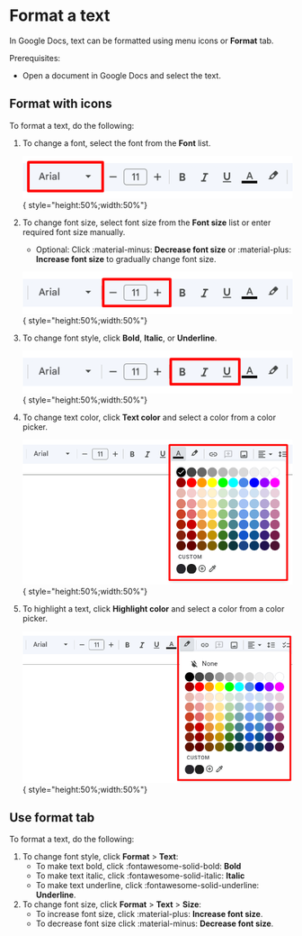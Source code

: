 # Format a text
In Google Docs, text can be formatted using menu icons or **Format** tab.

Prerequisites:

- Open a document in Google Docs and select the text.

## Format with icons

To format a text, do the following:

1. To change a font, select the font from the **Font** list.

    ![Font](../assets/format_font.png){ style="height:50%;width:50%"}

1. To change font size, select font size from the **Font size** list or enter required font size manually.
    - Optional: Click :material-minus: **Decrease font size** or :material-plus: **Increase font size** to gradually change font size.

    ![Size](../assets/format_font_size.png){ style="height:50%;width:50%"}

1. To change font style, click **Bold**, **Italic**, or **Underline**.

    ![Style](../assets/format_font_style.png){ style="height:50%;width:50%"}

1. To change text color, click **Text color** and select a color from a color picker.

    ![Color](../assets/format_color.png){ style="height:50%;width:50%"}

1. To highlight a text, click **Highlight color** and select a color from a color picker.

    ![Highlight](../assets/format_highlight.png){ style="height:50%;width:50%"}


## Use format tab

To format a text, do the following:

1. To change font style, click **Format** > **Text**:
    - To make text bold, click :fontawesome-solid-bold: **Bold**
    - To make text italic, click :fontawesome-solid-italic: **Italic**
    - To make text underline, click :fontawesome-solid-underline: **Underline**.
1. To change font size,  click **Format** > **Text** > **Size**:
    - To increase font size, click :material-plus: **Increase font size**. 
    - To decrease font size click :material-minus: **Decrease font size**.